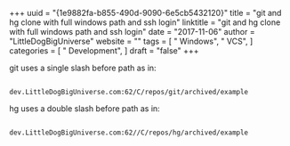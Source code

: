 +++ 
uuid = "{1e9882fa-b855-490d-9090-6e5cb5432120}" 
title = "git and hg clone with full windows path and ssh login" 
linktitle = "git and hg clone with full windows path and ssh login" 
date = "2017-11-06" 
author = "LittleDogBigUniverse"
website = "" 
tags = [ " Windows", " VCS",  ] 
categories = [ " Development",  ] 
draft = "false" 
+++ 

git uses a single slash before path as in:

```less

dev.LittleDogBigUniverse.com:62/C/repos/git/archived/example

```

hg uses a double slash before path as in:

```less

dev.LittleDogBigUniverse.com:62//C/repos/hg/archived/example

``` 
